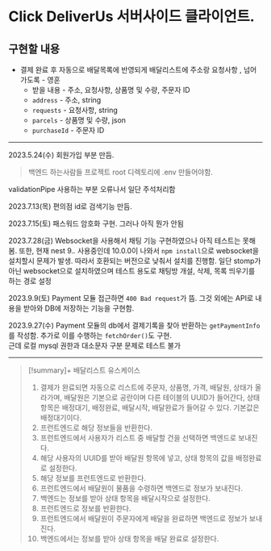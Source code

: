 # Click DeliverUs 서버사이드 클라이언트. 

## 구현할 내용
- 결제 완료 후 자동으로 배달목록에 반영되게 배달리스트에 주소랑 요청사항 , 넘어가도록 - 영훈
  - 받을 내용 - 주소, 요청사항, 상품명 및 수량, 주문자 ID
  - `address` - 주소, string
  - `requests` - 요청사항, string
  - `parcels` - 상품명 및 수량, json
  - `purchaseId` - 주문자 ID

---
2023.5.24(수) 회원가입 부분 만듬. 
>백엔드 하는사람들 프로젝트 root 디렉토리에 .env 만들어야함.
 
validationPipe 사용하는 부분 오류나서 일단 주석처리함

2023.7.13(목) 편의점 id로 검색기능 만듬.

2023.7.15(토) 패스워드 암호화 구현. 그러나 아직 뭔가 안됨

2023.7.28(금) Websocket을 사용해서 채팅 기능 구현하였으나 아직 테스트는 못해봄.
또한, 현재 nest 9.*.* 사용중인데 10.0.0이 나와서 
`npm install`으로 websocket을 설치할시 문제가 발생. 따라서 호환되는 버전으로 낮춰서 설치를 진행함.
일단 stomp가 아닌 websocket으로 설치하였으며 테스트 용도로 채팅방 개설, 삭제, 목록 띄우기를 하는 경로 설정

2023.9.9(토) Payment 모듈 접근하면 `400 Bad request`가 뜸. 그것 외에는 API로 내용을 받아와 DB에 저장하는 기능을 구현함.

2023.9.27(수) Payment 모듈의 db에서 결제기록을 찾아 반환하는 `getPaymentInfo`를 작성함. 추가로 이를 수행하는 `fetchOrder()`도 구현.<br>근데 로컬 mysql 권한과 대소문자 구분 문제로 테스트 불가

---
> [!summary]+ 배달리스트 유스케이스
> 1. 결제가 완료되면 자동으로 리스트에 주문자, 상품명, 가격, 배달원, 상태가 올라가며, 배달원은 기본으로 공란이며 다른 테이블의 UUID가 들어간다, 상태 항목은  배정대기, 배정완료, 배달시작, 배달완료가 들어갈 수 있다. 기본값은 배정대기이다.
> 2. 프런트엔드로 해당 정보들을 반환한다.
> 3. 프런트엔드에서 사용자가 리스트 중 배달할 건을 선택하면 백엔드로 보내진다.
> 4. 해당 사용자의 UUID를 받아 배달원 항목에 넣고, 상태 항목의 값을  배정완료로 설정한다.
> 5. 해당 정보를 프런트엔드로 반환한다.
> 6. 프런트엔드에서 배달원이 물품을 수령하면 백엔드로 정보가 보내진다.
> 7. 백엔드는 정보를 받아 상태 항목을 배달시작으로 설정한다.
> 8. 프런트엔드로 정보를 반환한다.
> 9. 프런트엔드에서 배달원이 주문자에게 배달을 완료하면 백엔드로 정보가 보내진다.
> 10. 백엔드에서는 정보를 받아 상태 항목을 배달 완료로 설정한다.
